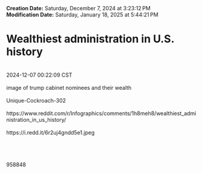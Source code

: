 <div><b>Creation Date:</b> Saturday, December 7, 2024 at 3:23:12 PM<br></div>
<div><b>Modification Date:</b> Saturday, January 18, 2025 at 5:44:21 PM<br></div>
<div><h1>Wealthiest administration in U.S. history</h1></div>
<div><br></div>
<div> 2024-12-07 00:22:09 CST</div>
<div><br></div>
<div>image of trump cabinet nominees and their wealth</div>
<div><br></div>
<div>Unique-Cockroach-302 </div>
<div><br></div>
<div>https://www.reddit.com/r/Infographics/comments/1h8meh8/wealthiest_administration_in_us_history/</div>
<div><br></div>
<div>https://i.redd.it/6r2uj4gndd5e1.jpeg</div>
<div><br></div>
<div><br></div>
<div><br></div>
<div><br></div>
<div>958848</div>

